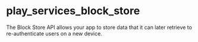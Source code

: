 # play_services_block_store
The Block Store API allows your app to store data that it can later retrieve to re-authenticate users on a new device.
